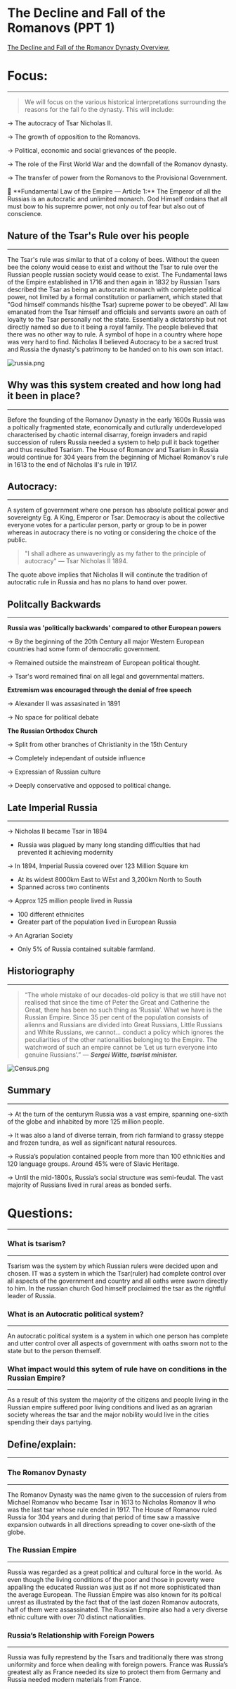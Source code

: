 # The Decline and Fall of the Romanovs (PPT 1)

[The Decline and Fall of the Romanov Dynasty Overview. ](Romanov%20Dynasty.md) 

# Focus:

---

>We will focus on the various historical interpretations surrounding the reasons for the fall fo the dynasty. This will include:



→ The autocracy of Tsar Nicholas II.

→ The growth of opposition to the Romanovs.

→ Political, economic and social grievances of the people.

→ The role of the First World War and the downfall of the Romanov dynasty.

→ The transfer of power from the Romanovs to the Provisional Government. 

<aside>
👑 **Fundamental Law of the Empire — Article 1:**  The Emperor of all the Russias is an autocratic and unlimited monarch. God Himself ordains that all must bow to his supremre power, not only ou tof fear but also out of conscience.

</aside>

## Nature of the Tsar's Rule over his people

---

The Tsar's rule was similar to that of a colony of bees. Without the queen bee the colony would cease to exist and without the Tsar to rule over the Russian people russian society would cease to exist. The Fundamental laws of the Empire established in 1716 and then again in 1832 by Russian Tsars  described the Tsar as being an autocratic monarch with complete political power, not limited by a formal constitution or parliament,  which stated that "God himself commands his(the Tsar) supreme power to be obeyed". All law emanated from the Tsar himself and officials and servants swore an oath of loyalty to the Tsar personally not the state. Essentially a dictatorship but not directly named so due to it being a royal family. The people believed that there was no other way to rule. A symbol of hope in a country where hope was very hard to find. Nicholas II believed Autocracy to be a sacred trust and Russia the dynasty's patrimony to be handed on to his own son intact. 

![russia.png](russia.png)

## Why was this system created and how long had it been in place?

---

Before the founding of the Romanov Dynasty in the early 1600s Russia was a poltically fragmented state, economically and cutlurally underdeveloped characterised by chaotic internal disarray, foreign invaders and rapid succession of rulers Russia needed a system to help pull it back together and thus resulted Tsarism. The House of Romanov and Tsarism in Russia would continue for 304 years from the beginning of Michael Romanov's rule in 1613 to the end of Nicholas II's rule in 1917. 

## Autocracy:

---

A system of government where one person has absolute political power and sovereignty Eg. A King, Emperor or Tsar. Democracy is about the collective everyone votes for a particular person, party or group to be in power whereas in autocracy there is no voting or considering the choice of the public. 

> "I shall adhere as unwaveringly as my father to the principle of autocracy" — Tsar Nicholas II 1894.
> 

The quote above implies that Nicholas II will continute the tradition of autocratic rule in Russia and has no plans to hand over power. 

## Politcally Backwards

---

**Russia was 'politically backwards' compared to other European powers**

→ By the beginning of the 20th Century all major Western European countries had some form of democratic government. 

→ Remained outside the mainstream of European political thought. 

→ Tsar's word remained final on all legal and governmental matters. 

**Extremism was encouraged through the denial of free speech**

→ Alexander II was assasinated in 1891

→ No space for political debate

**The Russian Orthodox Church**

→ Split from other branches of Christianity in the 15th Century

→ Completely independant of outside influence 

→ Expressian of Russian culture

→ Deeply conservative and opposed to political change.

## Late Imperial Russia

---

→ Nicholas II became Tsar in 1894

- Russia was plagued by many long standing difficulties that had prevented it achieving modernity

→ In 1894, Imperial Russia covered over 123 Million Square km

- At its widest 8000km East to WEst and 3,200km North to South
- Spanned across two continents

→ Approx 125 million people lived in Russia

- 100 different ethnicites
- Greater part of the population lived in European Russia

→ An Agrarian Society

- Only 5% of Russia contained suitable farmland.

## Historiography

---

> “The whole mistake of our decades-old policy is that we still have not realised that since the time of Peter the Great and Catherine the Great, there has been no such thing as ‘Russia’. What we have is the Russian Empire. Since 35 per cent of the population consists of alienns and Russians are divided into Great Russians, Little Russians and White Russians, we cannot... conduct a policy which ignores the peculiarities of the other nationalities belonging to the Empire. The watchword of such an empire cannot be ‘Let us turn everyone into genuine Russians’.” — ***Sergei Witte, tsarist minister.***
> 

![Census.png](Census.png)

## Summary

---

→ At the turn of the centurym Russia was a vast empire, spanning one-sixth of the globe and inhabited by more 125 million people. 

→ It was also a land of diverse terrain, from rich farmland to grassy steppe and frozen tundra, as well as significant natural resources. 

→ Russia’s population contained people from more than 100 ethnicities and 120 language groups. Around 45% were of Slavic Heritage. 

→ Until the mid-1800s, Russia’s social structure was semi-feudal. The vast majority of Russians lived in rural areas as bonded serfs. 

# Questions:

---

### What is tsarism?

---

Tsarism was the system by which Russian rulers were decided upon and chosen. IT was a system in which the Tsar(ruler) had complete control over all aspects of the government and country and all oaths were sworn directly to him. In the russian church God himself proclaimed the tsar as the rightful leader of Russia. 

### What is an Autocratic political system?

---

An autocratic political system is a system in which one person has complete and utter control over all aspects of government with oaths sworn not to the state but to the person themself. 

### What impact would this sytem of rule have on conditions in the Russian Empire?

---

As a result of this system the majority of the citizens and people living in the Russian empire suffered poor living conditions and lived as an agrarian society whereas the tsar and the major nobility would live in the cities spending their days partying. 

## Define/explain:

---

### The Romanov Dynasty

---

The Romanov Dynasty was the name given to the succession of rulers from Michael Romanov who became Tsar in 1613 to Nicholas Romanov II who was the last tsar whose rule ended in 1917. The House of Romanov ruled Russia for 304 years and during that period of time saw a massive expansion outwards in all directions spreading to cover one-sixth of the globe. 

### The Russian Empire

---

Russia was regarded as a great political and cultural force in the world. As even though the living conditions of the poor and those in poverty were appalling the educated Russian was just as if not more sophisticated than the average European. The Russian Empire was also known for its poltical unrest as illustrated by the fact that of the last dozen Romanov autocrats, half of them were assassinated. The Russian Empire also had a very diverse ethnic culture with over 70 distinct nationalities. 

### Russia’s Relationship with Foreign Powers

---

Russia was fully represtend by the Tsars and traditionally there was strong uniformity and force when dealing with foreign powers.  France was Russia’s greatest ally as France needed its size to protect them from Germany and Russia needed modern materials from France.